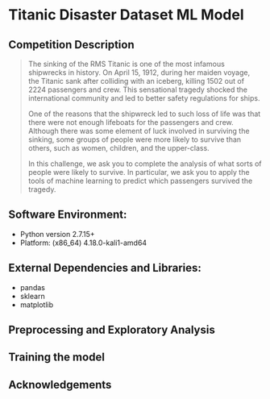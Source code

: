 # Titanic Disaster Dataset ML Model
## Competition Description
>The sinking of the RMS Titanic is one of the most infamous shipwrecks in history.  On April 15, 1912, during her maiden voyage, the Titanic sank after colliding with an iceberg, killing 1502 out of 2224 passengers and crew. This sensational tragedy shocked the international community and led to better safety regulations for ships.
>
>One of the reasons that the shipwreck led to such loss of life was that there were not enough lifeboats for the passengers and crew. Although there was some element of luck involved in surviving the sinking, some groups of people were more likely to survive than others, such as women, children, and the upper-class.
>
>In this challenge, we ask you to complete the analysis of what sorts of people were likely to survive. In particular, we ask you to apply the tools of machine learning to predict which passengers survived the tragedy.

## Software Environment:
- Python version 2.7.15+
- Platform: (x86_64) 4.18.0-kali1-amd64

## External Dependencies and Libraries:
- pandas
- sklearn
- matplotlib

## Preprocessing and Exploratory Analysis
###     

## Training the model

## Acknowledgements
